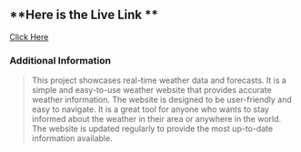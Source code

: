 ## **Here is the Live Link **

[Click Here](https://front-end-projects-pankajthakur-0607s-projects.vercel.app/)

### **Additional Information**

> This project showcases real-time weather data and forecasts. It is a simple and easy-to-use weather website that provides accurate weather information. The website is designed to be user-friendly and easy to navigate. It is a great tool for anyone who wants to stay informed about the weather in their area or anywhere in the world. The website is updated regularly to provide the most up-to-date information available.
